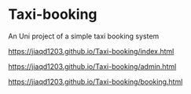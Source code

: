 # Taxi-booking
An Uni project of a simple taxi booking system

https://jiaqd1203.github.io/Taxi-booking/index.html

https://jiaqd1203.github.io/Taxi-booking/admin.html

https://jiaqd1203.github.io/Taxi-booking/booking.html
